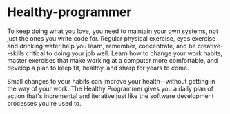# Healthy-programmer
To keep doing what you love, you need to maintain your own systems, not just the ones you write code for. Regular physical exercise, eyes exercise and drinking water help you learn, remember, concentrate, and be creative--skills critical to doing your job well. Learn how to change your work habits, master exercises that make working at a computer more comfortable, and develop a plan to keep fit, healthy, and sharp for years to come.

Small changes to your habits can improve your health--without getting in the way of your work. The Healthy Programmer gives you a daily plan of action that's incremental and iterative just like the software development processes you're used to.
